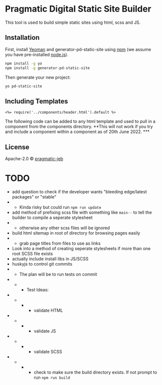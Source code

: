 # Pragmatic Digital Static Site Builder
This tool is used to build simple static sites using html, scss and JS.


## Installation

First, install [Yeoman](http://yeoman.io) and generator-pd-static-site using [npm](https://www.npmjs.com/) (we assume you have pre-installed [node.js](https://nodejs.org/)).

```bash
npm install -g yo
npm install -g generator-pd-static-site
```

Then generate your new project:

```bash
yo pd-static-site
```

## Including Templates
```
<%= require('../components/header.html').default %>
```

The following code can be added to any html template and used to pull in a component from the components directory.
**This will not work if you try and include a component within a component as of 20th June 2022. ***



## License

Apache-2.0 © [pragmatic-jeb]()


[npm-image]: https://badge.fury.io/js/generator-pd-static-site.svg
[npm-url]: https://npmjs.org/package/generator-pd-static-site
[travis-image]: https://travis-ci.com/pragmatic-jeb/generator-pd-static-site.svg?branch=master
[travis-url]: https://travis-ci.com/pragmatic-jeb/generator-pd-static-site
[daviddm-image]: https://david-dm.org/pragmatic-jeb/generator-pd-static-site.svg?theme=shields.io
[daviddm-url]: https://david-dm.org/pragmatic-jeb/generator-pd-static-site
[coveralls-image]: https://coveralls.io/repos/pragmatic-jeb/generator-pd-static-site/badge.svg
[coveralls-url]: https://coveralls.io/r/pragmatic-jeb/generator-pd-static-site



# TODO
 - add question to check if the developer wants "bleeding edge/latest packages" or "stable"
 - - Kinda risky but could run `npm run update`
 - add method of prefixing scss file with something like `main--` to tell the builder to compile a seperate stylesheet
 - - otherwise any other scss files will be ignored
 - build html sitemap in root of directory for browsing pages easily
 - - grab page titles from files to use as links  
 - Look into a method of creating seperate stylesheets if more than one root SCSS file exists
 - actually include install libs in JS/SCSS
 - huskyjs to control git commits
 - - The plan will be to run tests on commit
 - - - Test Ideas:
 - - - - validate HTML
 - - - - validate JS
 - - - - validate SCSS
 - - - - check to make sure the build directory exists. If not prompt to run `npm run build`





